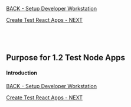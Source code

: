 
<!-- ------------------------------------------------------------------------- -->

<div class="page-back">

[BACK - Setup Developer Workstation](/Setup/purposes/pfr0101_Setup-Developer-Workstation.md)
</div><div class="page-next">

[Create Test React Apps - NEXT](/Setup/purposes/pfr0102_Test-React-Apps.md)
</div><div style="margin-top:35px">&nbsp;</div>
 
<!-- ------------------------------------------------------------------------- -->

## Purpose for 1.2 Test Node Apps

#### Introduction


<!-- ------------------------------------------------------------------------- -->

<div class="page-back">

[BACK - Setup Developer Workstation](/Setup/purposes/pfr0101_Setup-Developer-Workstation.md)
</div><div class="page-next">

[Create Test React Apps - NEXT](/Setup/purposes/pfr0102_Test-React-Apps.md)
</div>

<!-- ------------------------------------------------------------------------- -->

